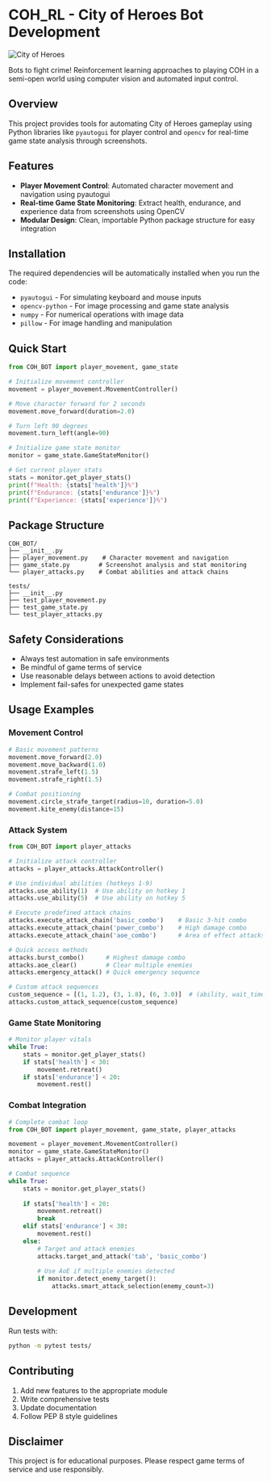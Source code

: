
# COH_RL - City of Heroes Bot Development

![City of Heroes](https://i.ytimg.com/vi/QAbetA5BUEI/hq720.jpg?sqp=-oaymwEhCK4FEIIDSFryq4qpAxMIARUAAAAAGAElAADIQj0AgKJD&rs=AOn4CLBolyQEmrYb_n5A53rNNFk0TOyqWw)

Bots to fight crime! Reinforcement learning approaches to playing COH in a semi-open world using computer vision and automated input control.

## Overview

This project provides tools for automating City of Heroes gameplay using Python libraries like `pyautogui` for player control and `opencv` for real-time game state analysis through screenshots.

## Features

- **Player Movement Control**: Automated character movement and navigation using pyautogui
- **Real-time Game State Monitoring**: Extract health, endurance, and experience data from screenshots using OpenCV
- **Modular Design**: Clean, importable Python package structure for easy integration

## Installation

The required dependencies will be automatically installed when you run the code:
- `pyautogui` - For simulating keyboard and mouse inputs
- `opencv-python` - For image processing and game state analysis
- `numpy` - For numerical operations with image data
- `pillow` - For image handling and manipulation

## Quick Start

```python
from COH_BOT import player_movement, game_state

# Initialize movement controller
movement = player_movement.MovementController()

# Move character forward for 2 seconds
movement.move_forward(duration=2.0)

# Turn left 90 degrees
movement.turn_left(angle=90)

# Initialize game state monitor
monitor = game_state.GameStateMonitor()

# Get current player stats
stats = monitor.get_player_stats()
print(f"Health: {stats['health']}%")
print(f"Endurance: {stats['endurance']}%")
print(f"Experience: {stats['experience']}%")
```

## Package Structure

```
COH_BOT/
├── __init__.py
├── player_movement.py    # Character movement and navigation
├── game_state.py        # Screenshot analysis and stat monitoring
└── player_attacks.py    # Combat abilities and attack chains

tests/
├── __init__.py
├── test_player_movement.py
├── test_game_state.py
└── test_player_attacks.py
```

## Safety Considerations

- Always test automation in safe environments
- Be mindful of game terms of service
- Use reasonable delays between actions to avoid detection
- Implement fail-safes for unexpected game states

## Usage Examples

### Movement Control
```python
# Basic movement patterns
movement.move_forward(2.0)
movement.move_backward(1.0)
movement.strafe_left(1.5)
movement.strafe_right(1.5)

# Combat positioning
movement.circle_strafe_target(radius=10, duration=5.0)
movement.kite_enemy(distance=15)
```

### Attack System
```python
from COH_BOT import player_attacks

# Initialize attack controller
attacks = player_attacks.AttackController()

# Use individual abilities (hotkeys 1-9)
attacks.use_ability(1)  # Use ability on hotkey 1
attacks.use_ability(5)  # Use ability on hotkey 5

# Execute predefined attack chains
attacks.execute_attack_chain('basic_combo')    # Basic 3-hit combo
attacks.execute_attack_chain('power_combo')    # High damage combo
attacks.execute_attack_chain('aoe_combo')      # Area of effect attacks

# Quick access methods
attacks.burst_combo()      # Highest damage combo
attacks.aoe_clear()        # Clear multiple enemies
attacks.emergency_attack() # Quick emergency sequence

# Custom attack sequences
custom_sequence = [(1, 1.2), (3, 1.8), (6, 3.0)]  # (ability, wait_time)
attacks.custom_attack_sequence(custom_sequence)
```

### Game State Monitoring
```python
# Monitor player vitals
while True:
    stats = monitor.get_player_stats()
    if stats['health'] < 30:
        movement.retreat()
    if stats['endurance'] < 20:
        movement.rest()
```

### Combat Integration
```python
# Complete combat loop
from COH_BOT import player_movement, game_state, player_attacks

movement = player_movement.MovementController()
monitor = game_state.GameStateMonitor()
attacks = player_attacks.AttackController()

# Combat sequence
while True:
    stats = monitor.get_player_stats()
    
    if stats['health'] < 20:
        movement.retreat()
        break
    elif stats['endurance'] < 30:
        movement.rest()
    else:
        # Target and attack enemies
        attacks.target_and_attack('tab', 'basic_combo')
        
        # Use AoE if multiple enemies detected
        if monitor.detect_enemy_target():
            attacks.smart_attack_selection(enemy_count=3)
```

## Development

Run tests with:
```bash
python -m pytest tests/
```

## Contributing

1. Add new features to the appropriate module
2. Write comprehensive tests
3. Update documentation
4. Follow PEP 8 style guidelines

## Disclaimer

This project is for educational purposes. Please respect game terms of service and use responsibly.
